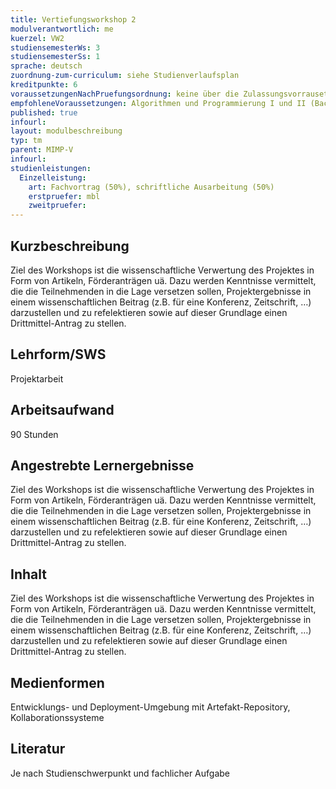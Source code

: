 ```yaml
---
title: Vertiefungsworkshop 2
modulverantwortlich: me
kuerzel: VW2
studiensemesterWs: 3
studiensemesterSs: 1
sprache: deutsch
zuordnung-zum-curriculum: siehe Studienverlaufsplan
kreditpunkte: 6
voraussetzungenNachPruefungsordnung: keine über die Zulassungsvorrausetzungen zum Studium hinausgehenden
empfohleneVoraussetzungen: Algorithmen und Programmierung I und II (Bachelor), Softwaretechnik (Bachelor), BWL I - Grundlagen (Bachelor)
published: true
infourl: 
layout: modulbeschreibung
typ: tm
parent: MIMP-V
infourl: 
studienleistungen:
  Einzelleistung:
    art: Fachvortrag (50%), schriftliche Ausarbeitung (50%)
    erstpruefer: mbl
    zweitpruefer: 
---
```


## Kurzbeschreibung
Ziel des Workshops ist die wissenschaftliche Verwertung des Projektes in Form von Artikeln, Förderanträgen uä. Dazu werden Kenntnisse vermittelt, die die Teilnehmenden in die Lage versetzen sollen,
Projektergebnisse in einem wissenschaftlichen Beitrag (z.B. für eine Konferenz, Zeitschrift, …) darzustellen und zu refelektieren sowie auf dieser Grundlage einen Drittmittel-Antrag zu stellen.

## Lehrform/SWS 
Projektarbeit

## Arbeitsaufwand 
90 Stunden

## Angestrebte Lernergebnisse
Ziel des Workshops ist die wissenschaftliche Verwertung des Projektes in Form von Artikeln, Förderanträgen uä. Dazu werden Kenntnisse vermittelt, die die Teilnehmenden in die Lage versetzen sollen,
Projektergebnisse in einem wissenschaftlichen Beitrag (z.B. für eine Konferenz, Zeitschrift, …) darzustellen und zu refelektieren sowie auf dieser Grundlage einen Drittmittel-Antrag zu stellen.

## Inhalt
Ziel des Workshops ist die wissenschaftliche Verwertung des Projektes in Form von Artikeln, Förderanträgen uä. Dazu werden Kenntnisse vermittelt, die die Teilnehmenden in die Lage versetzen sollen,
Projektergebnisse in einem wissenschaftlichen Beitrag (z.B. für eine Konferenz, Zeitschrift, …) darzustellen und zu refelektieren sowie auf dieser Grundlage einen Drittmittel-Antrag zu stellen.


## Medienformen
Entwicklungs- und Deployment-Umgebung mit Artefakt-Repository, Kollaborationssysteme

## Literatur
Je nach Studienschwerpunkt und fachlicher Aufgabe
